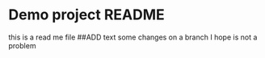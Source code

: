 # Demo project README
this is a read me file
##ADD text
some changes
on a branch
I hope is not a problem
